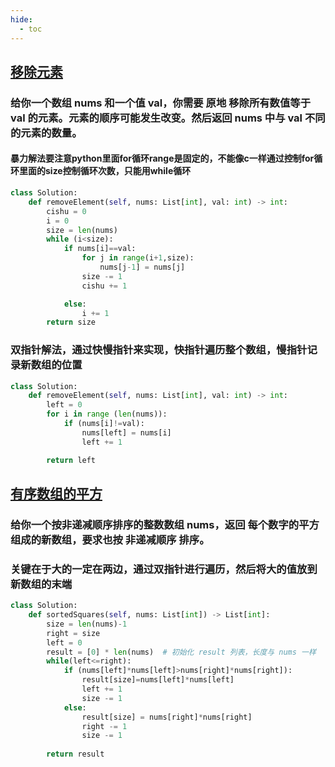 ```yaml
---
hide:
  - toc
---
```

## [移除元素](https://leetcode.cn/problems/remove-element/ )
### 给你一个数组 nums 和一个值 val，你需要 原地 移除所有数值等于 val 的元素。元素的顺序可能发生改变。然后返回 nums 中与 val 不同的元素的数量。

#### 暴力解法要注意python里面for循环range是固定的，不能像c一样通过控制for循环里面的size控制循环次数，只能用while循环
```python
class Solution:
    def removeElement(self, nums: List[int], val: int) -> int:
        cishu = 0
        i = 0
        size = len(nums)
        while (i<size):
            if nums[i]==val:
                for j in range(i+1,size):
                    nums[j-1] = nums[j]
                size -= 1
                cishu += 1

            else:
                i += 1
        return size
```
### 双指针解法，通过快慢指针来实现，快指针遍历整个数组，慢指针记录新数组的位置
```python 
class Solution:
    def removeElement(self, nums: List[int], val: int) -> int:
        left = 0 
        for i in range (len(nums)):
            if (nums[i]!=val):
                nums[left] = nums[i]
                left += 1 

        return left
```

## [有序数组的平方](https://leetcode.cn/problems/squares-of-a-sorted-array/description/)
### 给你一个按非递减顺序排序的整数数组 nums，返回 每个数字的平方 组成的新数组，要求也按 非递减顺序 排序。

### 关键在于大的一定在两边，通过双指针进行遍历，然后将大的值放到新数组的末端
```python
class Solution:
    def sortedSquares(self, nums: List[int]) -> List[int]:
        size = len(nums)-1
        right = size
        left = 0
        result = [0] * len(nums)  # 初始化 result 列表，长度与 nums 一样
        while(left<=right):
            if (nums[left]*nums[left]>nums[right]*nums[right]):
                result[size]=nums[left]*nums[left]
                left += 1
                size -= 1
            else:
                result[size] = nums[right]*nums[right]
                right -= 1
                size -= 1
        
        return result
```
